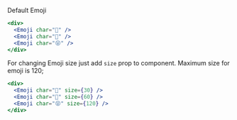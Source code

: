Default Emoji

```jsx
<div>
  <Emoji char="🦕" />
  <Emoji char="🐜" />
  <Emoji char="😝" />
</div>
```

For changing Emoji size just add `size` prop to component. Maximum size for emoji is 120;

```jsx
<div>
  <Emoji char="🦕" size={30} />
  <Emoji char="🐜" size={60} />
  <Emoji char="😝" size={120} />
</div>
```
